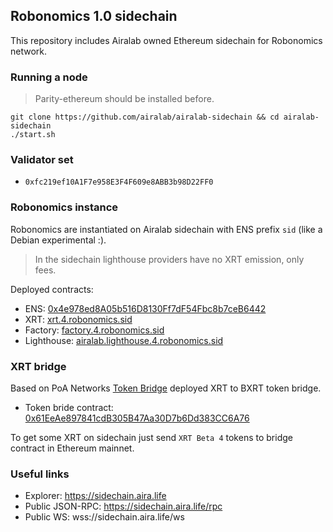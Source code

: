 Robonomics 1.0 sidechain
------------------------

This repository includes Airalab owned Ethereum sidechain for Robonomics network.

### Running a node

> Parity-ethereum should be installed before.

    git clone https://github.com/airalab/airalab-sidechain && cd airalab-sidechain
    ./start.sh

### Validator set

* `0xfc219ef10A1F7e958E3F4F609e8ABB3b98D22FF0`

### Robonomics instance

Robonomics are instantiated on Airalab sidechain with ENS prefix `sid` (like a Debian experimental :).

> In the sidechain lighthouse providers have no XRT emission, only fees.

Deployed contracts:

* ENS: [0x4e978ed8A05b516D8130Ff7dF54Fbc8b7ceB6442](https://sidechain.aira.life/account/0x4e978ed8a05b516d8130ff7df54fbc8b7ceb6442)
* XRT: [xrt.4.robonomics.sid](https://sidechain.aira.life/account/0x093ac06910f23570292fd5027a4fa558ed4cd010)
* Factory: [factory.4.robonomics.sid](https://sidechain.aira.life/account/0xB12255b705dAe406D142c19787aA77859FECe0c6)
* Lighthouse: [airalab.lighthouse.4.robonomics.sid](https://sidechain.aira.life/account/0xe85764e29583224c1d063639d2aeeed7c389df4d) 

### XRT bridge

Based on PoA Networks [Token Bridge](https://github.com/poanetwork/token-bridge) deployed XRT to BXRT token bridge.

* Token bride contract: [0x61EeAe897841cdB305B47Aa30D7b6Dd383CC6A76](https://etherscan.io/address/0x61EeAe897841cdB305B47Aa30D7b6Dd383CC6A76)

To get some XRT on sidechain just send `XRT Beta 4` tokens to bridge contract in Ethereum mainnet.

### Useful links 

* Explorer: https://sidechain.aira.life 
* Public JSON-RPC: https://sidechain.aira.life/rpc
* Public WS: wss://sidechain.aira.life/ws
